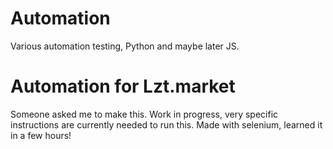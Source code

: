 # Automation
 Various automation testing, Python and maybe later JS.


# Automation for Lzt.market
Someone asked me to make this. Work in progress, very specific instructions are currently needed to run this. Made with selenium, learned it in a few hours!
